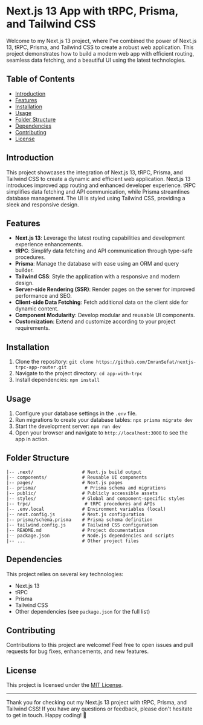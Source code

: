 # Next.js 13 App with tRPC, Prisma, and Tailwind CSS

Welcome to my Next.js 13 project, where I've combined the power of Next.js 13, tRPC, Prisma, and Tailwind CSS to create a robust web application. This project demonstrates how to build a modern web app with efficient routing, seamless data fetching, and a beautiful UI using the latest technologies.

## Table of Contents

- [Introduction](#introduction)
- [Features](#features)
- [Installation](#installation)
- [Usage](#usage)
- [Folder Structure](#folder-structure)
- [Dependencies](#dependencies)
- [Contributing](#contributing)
- [License](#license)

## Introduction

This project showcases the integration of Next.js 13, tRPC, Prisma, and Tailwind CSS to create a dynamic and efficient web application. Next.js 13 introduces improved app routing and enhanced developer experience. tRPC simplifies data fetching and API communication, while Prisma streamlines database management. The UI is styled using Tailwind CSS, providing a sleek and responsive design.

## Features

- **Next.js 13**: Leverage the latest routing capabilities and development experience enhancements.
- **tRPC**: Simplify data fetching and API communication through type-safe procedures.
- **Prisma**: Manage the database with ease using an ORM and query builder.
- **Tailwind CSS**: Style the application with a responsive and modern design.
- **Server-side Rendering (SSR)**: Render pages on the server for improved performance and SEO.
- **Client-side Data Fetching**: Fetch additional data on the client side for dynamic content.
- **Component Modularity**: Develop modular and reusable UI components.
- **Customization**: Extend and customize according to your project requirements.

## Installation

1. Clone the repository: `git clone https://github.com/ImranSefat/nextjs-trpc-app-router.git`
2. Navigate to the project directory: `cd app-with-trpc`
3. Install dependencies: `npm install`

## Usage

1. Configure your database settings in the `.env` file.
2. Run migrations to create your database tables: `npx prisma migrate dev`
3. Start the development server: `npm run dev`
4. Open your browser and navigate to `http://localhost:3000` to see the app in action.

## Folder Structure

```
|-- .next/                  # Next.js build output
|-- components/             # Reusable UI components
|-- pages/                  # Next.js pages
|-- prisma/                  # Prisma schema and migrations
|-- public/                 # Publicly accessible assets
|-- styles/                 # Global and component-specific styles
|-- trpc/                    # tRPC procedures and APIs
|-- .env.local              # Environment variables (local)
|-- next.config.js          # Next.js configuration
|-- prisma/schema.prisma    # Prisma schema definition
|-- tailwind.config.js      # Tailwind CSS configuration
|-- README.md               # Project documentation
|-- package.json            # Node.js dependencies and scripts
|-- ...                     # Other project files
```

## Dependencies

This project relies on several key technologies:

- Next.js 13
- tRPC
- Prisma
- Tailwind CSS
- Other dependencies (see `package.json` for the full list)

## Contributing

Contributions to this project are welcome! Feel free to open issues and pull requests for bug fixes, enhancements, and new features.

## License

This project is licensed under the [MIT License](LICENSE).

---

Thank you for checking out my Next.js 13 project with tRPC, Prisma, and Tailwind CSS! If you have any questions or feedback, please don't hesitate to get in touch. Happy coding! 🚀
